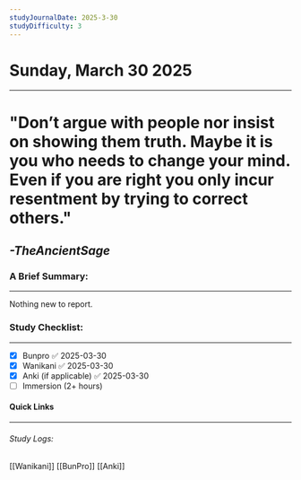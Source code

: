 ```yaml
---
studyJournalDate: 2025-3-30
studyDifficulty: 3
---
```


# Sunday, March 30 2025
---
# "Don’t argue with people nor insist on showing them truth. Maybe it is you who needs to change your mind. Even if you are right you only incur resentment by trying to correct others."

## *-TheAncientSage*


### A Brief Summary:
---
Nothing new to report.

### Study Checklist:
---
- [x] Bunpro ✅ 2025-03-30
- [x] Wanikani ✅ 2025-03-30
- [x] Anki (if applicable) ✅ 2025-03-30
- [ ] Immersion (2+ hours)

#### Quick Links
---
###### Study Logs:
[[Wanikani]]
[[BunPro]]
[[Anki]]